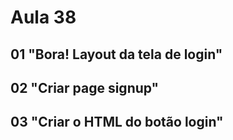 # Aula 38

## 01 "Bora! Layout da tela de login"

## 02 "Criar page signup"

## 03 "Criar o HTML do botão login"